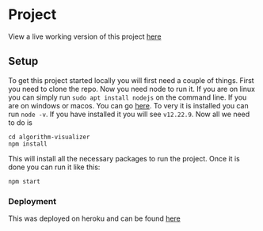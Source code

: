 # Project
View a live working version of this project [here](https://algorithm-visualizer-gg.herokuapp.com/)


## Setup
To get this project started locally you will first need a couple of things. First you need to clone the repo. Now you need node to run it. If you are on linux you can simply run `sudo apt install nodejs` on the command line. If you are on windows or macos. You can go [here](https://nodejs.org/en/). To very it is installed you can run `node -v`. If you have installed it you will see `v12.22.9`. Now all we need to do is 

~~~
cd algorithm-visualizer
npm install
~~~
This will install all the necessary packages to run the project. Once it is done you can run it like this:

~~~
npm start
~~~


### Deployment

This was deployed on heroku and can be found [here](https://algorithm-visualizer-gg.herokuapp.com/)